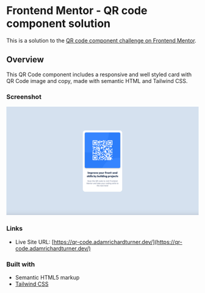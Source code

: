 # Frontend Mentor - QR code component solution

This is a solution to the [QR code component challenge on Frontend Mentor](https://www.frontendmentor.io/challenges/qr-code-component-iux_sIO_H).

## Overview

This QR Code component includes a responsive and well styled card with QR Code image and copy, made with semantic HTML and Tailwind CSS.

### Screenshot

![](./screenshot.png)

### Links

- Live Site URL: [https://qr-code.adamrichardturner.dev/](https://qr-code.adamrichardturner.dev/)

### Built with

- Semantic HTML5 markup
- [Tailwind CSS](https://tailwindcss.com/)